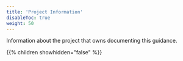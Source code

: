 ```yaml
---
title: 'Project Information'
disableToc: true
weight: 50
---
```


Information about the project that owns documenting this guidance.

{{% children showhidden="false" %}}
